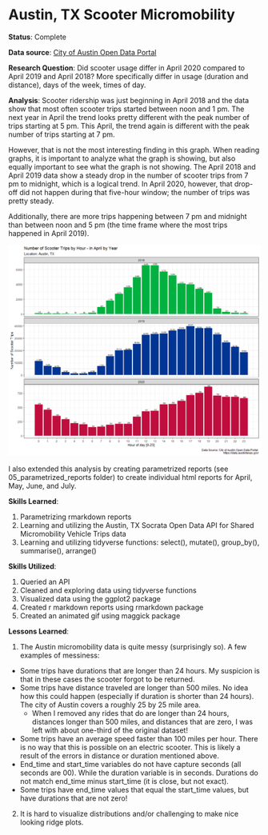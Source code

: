 # Austin, TX Scooter Micromobility

<b>Status</b>: Complete

<b>Data source</b>: [City of Austin Open Data Portal](https://data.austintexas.gov/Transportation-and-Mobility/Shared-Micromobility-Vehicle-Trips/7d8e-dm7r)

<b>Research Question</b>: Did scooter usage differ in April 2020 compared to April 2019 and April 2018? More specifically differ in usage (duration and distance), days of the week, times of day.

<b> Analysis</b>: Scooter ridership was just beginning in April 2018 and the data show that most often scooter trips started between noon and 1 pm. The next year in April the trend looks pretty different with the peak number of trips starting at 5 pm. This April, the trend again is different with the peak number of trips starting at 7 pm.

However, that is not the most interesting finding in this graph. When reading graphs, it is important to analyze what the graph is showing, but also equally important to see what the graph is not showing. The April 2018 and April 2019 data show a steady drop in the number of scooter trips from 7 pm to midnight, which is a logical trend. In April 2020, however, that drop-off did not happen during that five-hour window; the number of trips was pretty steady.

Additionally, there are more trips happening between 7 pm and midnight than between noon and 5 pm (the time frame where the most trips happened in April 2019). 

![Graph](/graphics/04_april_by_hour.png)

I also extended this analysis by creating parametrized reports (see 05_parametrized_reports folder) to create individual html reports for April, May, June, and July.

<b>Skills Learned</b>:
1. Parametrizing rmarkdown reports
2. Learning and utilizing the Austin, TX Socrata Open Data API for Shared Micromobility Vehicle Trips data
3. Learning and utilizing tidyverse functions: select(), mutate(), group_by(), summarise(), arrange()

<b>Skills Utilized</b>:
1. Queried an API
2. Cleaned and exploring data using tidyverse functions
3. Visualized data using the ggplot2 package
4. Created r markdown reports using rmarkdown package
5. Created an animated gif using maggick package

<b>Lessons Learned</b>:
1. The Austin micromobility data is quite messy (surprisingly so). A few examples of messiness:
  - Some trips have durations that are longer than 24 hours. My suspicion is that in these cases the scooter forgot to be returned.
  - Some trips have distance traveled are longer than 500 miles. No idea how this could happen (especially if duration is shorter than 24 hours). The city of Austin covers a roughly 25 by 25 mile area. 
    - When I removed any rides that do are longer than 24 hours, distances longer than 500 miles, and distances that are zero, I was left with about one-third of the original dataset!
  - Some trips have an average speed faster than 100 miles per hour. There is no way that this is possible on an electric scooter. This is likely a result of the errors in distance or duration mentioned above. 
  - End_time and start_time variables do not have capture seconds (all seconds are 00). While the duration variable is in seconds. Durations do not match end_time minus start_time (it is close, but not exact). 
  - Some trips have end_time values that equal the start_time values, but have durations that are not zero!
2. It is hard to visualize distributions and/or challenging to make nice looking ridge plots.
